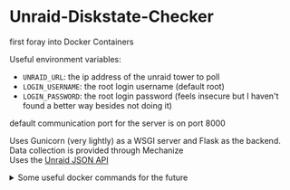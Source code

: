 # Unraid-Diskstate-Checker
first foray into Docker Containers

Useful environment variables:

- ```UNRAID_URL```: the ip address of the unraid tower to poll
- ```LOGIN_USERNAME```: the root login username (default root)
- ```LOGIN_PASSWORD```: the root login password (feels insecure but I haven't found a better way besides not doing it)

default communication port for the server is on port 8000

Uses Gunicorn (very lightly) as a WSGI server and Flask as the backend.  
Data collection is provided through Mechanize  
Uses the [Unraid JSON API](https://forums.unraid.net/topic/86646-plugin-unraid-json-api/)

<details>
  <summary>
    Some useful docker commands for the future
  </summary>
  
  ```
  docker build --tag [name] .
  docker run --env name=value -p hostport:containerport [name]
  ```
</details>
